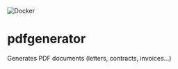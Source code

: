 ![Docker](https://github.com/microrealestate/pdfgenerator/workflows/Docker/badge.svg)

# pdfgenerator
Generates PDF documents (letters, contracts, invoices...)


